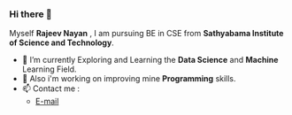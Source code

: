 ### Hi there 👋
Myself <strong>Rajeev Nayan</strong> , 
I am pursuing BE in CSE from <strong>Sathyabama Institute of Science and Technology</strong>.
- 🌱 I’m currently Exploring and Learning the <strong>Data Science</strong> and <strong>Machine</strong> Learning Field.
- 🌱 Also i'm working on improving mine <strong>Programming</strong> skills.
- 📫 Contact me :
    - <a href="mailto:rnayan516@gmail.com">E-mail<a>

<!--
**rajiv8/rajiv8** is a ✨ _special_ ✨ repository because its `README.md` (this file) appears on your GitHub profile.

Here are some ideas to get you started:

- 🔭 I’m currently working on ...
- 🌱 I’m currently learning ...
- 👯 I’m looking to collaborate on ...
- 🤔 I’m looking for help with ...
- 💬 Ask me about ...
- 📫 How to reach me: ...
- 😄 Pronouns: ...
- ⚡ Fun fact: ...
-->
